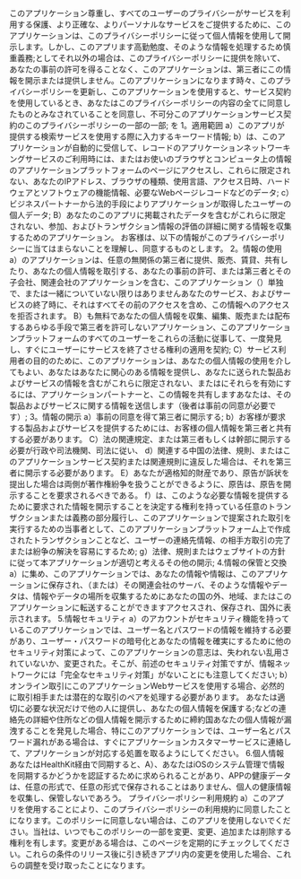 このアプリケーション尊重し、すべてのユーザーのプライバシーがサービスを利用する保護、より正確な、よりパーソナルなサービスをご提供するために、このアプリケーションは、このプライバシーポリシーに従って個人情報を使用して開示します。しかし、このアプリます高勤勉度、そのような情報を処理するため慎重義務;としてそれ以外の場合は、このプライバシーポリシーに提供を除いて、あなたの事前の許可を得ることなく、このアプリケーションは、第三者にこの情報を開示または提供しません。このアプリケーションになります時々、このプライバシーポリシーを更新し、このアプリケーションを使用すると、サービス契約を使用しているとき、あなたはこのプライバシーポリシーの内容の全てに同意したものとみなされていることを同意し、不可分このアプリケーションサービス契約のこのプライバシーポリシーの一部の一部; 
を
1。適用範囲
a）このアプリが提供する検索サービスを使用する際に入力するキーワード情報; b）は、このアプリケーションが自動的に受信して、レコードのアプリケーションネットワーキングサービスのご利用時には、またはお使いのブラウザとコンピュータ上の情報のアプリケーションプラットフォームのページにアクセスし、これらに限定されない、あなたのIPアドレス、ブラウザの種類、使用言語、アクセス日時、ハードウェアとソフトウェアの機能情報、必要なWebページレコードなどのデータ; 
c）ビジネスパートナーから法的手段によりアプリケーションが取得したユーザーの個人データ; 
B）あなたのこのアプリに掲載されたデータを含むがこれらに限定されない、参加、およびトランザクション情報の評価の詳細に関する情報を収集するためのアプリケーション。
お客様は、以下の情報がこのプライバシーポリシーに当てはまらないことを理解し、同意するものとします。
2。情報の使用
a）のアプリケーションは、任意の無関係の第三者に提供、販売、賃貸、共有したり、あなたの個人情報を取引する、あなたの事前の許可、または第三者とその子会社、関連会社のアプリケーションを含む、このアプリケーション（）単独で、または一緒についていない限りはありませんあなたのサービス、およびサービスの終了時に、それはすべてその前のアクセスを含め、この情報へのアクセスを拒否されます。
B）も無料であなたの個人情報を収集、編集、販売または配布するあらゆる手段で第三者を許可しないアプリケーション、このアプリケーションプラットフォームのすべてのユーザーをこれらの活動に従事して、一度発見し、すぐにユーザーにサービスを終了させる権利の適用を契約; 
C）サービス利用者の目的のために、このアプリケーションは、あなたの個人情報の使用を介してもよい、あなたはあなたに関心のある情報を提供し、あなたに送られた製品およびサービスの情報を含むがこれらに限定されない、またはにそれらを有効にするには、アプリケーションパートナーと、この情報を共有しますあなたは、その製品およびサービスに関する情報を送信します（後者は事前の同意が必要です）; 
3。情報の開示
a）事前の同意を得て第三者に開示する; 
b）お客様が要求する製品およびサービスを提供するためには、お客様の個人情報を第三者と共有する必要があります。 C）法の関連規定、または第三者もしくは幹部に開示する必要が行政や司法機関、司法に従い、
d）関連する中国の法律、規則、またはこのアプリケーションサービス契約または関連規則に違反した場合は、それを第三者に開示する必要があります。 E）あなたが適格知的財産であり、原告が訴状を提出した場合は両側が著作権紛争を扱うことができるように、原告は、原告を開示することを要求されるべきである。
f）は、このような必要な情報を提供するために要求された情報を開示することを決定する権利を持っている任意のトランザクションまたは義務の部分履行し、このアプリケーションで提案された取引を実行するための当事者として、このアプリケーションプラットフォーム上で作成されたトランザクションことなど、ユーザーの連絡先情報、の相手方取引の完了または紛争の解決を容易にするため; 
g）法律、規則またはウェブサイトの方針に従って本アプリケーションが適切と考えるその他の開示; 
4.情報の保管と交換
a）に集め、このアプリケーションでは、あなたの情報や情報は、このアプリケーションに保存され、（または）その関連会社のサーバ、そのような情報やデータは、情報やデータの場所を収集するためにあなたの国の外、地域、またはこのアプリケーションに転送することができますアクセスされ、保存され、国外に表示されます。
5.情報セキュリティ
a）のアカウントがセキュリティ機能を持っているこのアプリケーションでは、ユーザー名とパスワードの情報を維持する必要があり、ユーザー・パスワードの暗号化とあなたの情報を確実にするために他のセキュリティ対策によって、このアプリケーションの意志は、失われない乱用されていないか、変更された。そこが、前述のセキュリティ対策ですが、情報ネットワークには「完全なセキュリティ対策」がないことにも注意してください; 
b）オンライン取引にこのアプリケーションWebサービスを使用する場合、必然的に取引相手または潜在的な取引のペアを処理する必要があります。 あなたは適切に必要な状況だけで他の人に提供し、あなたの個人情報を保護する;などの連絡先の詳細や住所などの個人情報を開示するために締約国あなたの個人情報が漏洩することを発見した場合、特にこのアプリケーションでは、ユーザー名とパスワード漏れがある場合は、すぐにアプリケーションカスタマーサービスに連絡して、アプリケーションが対応する処置を取るようにしてください。
6.個人情報
あなたはHealthKit経由で同期すると、A）、あなたはiOSのシステム管理で情報を同期するかどうかを認証するために求められることがあり、APPの健康データは、任意の形式で、任意の形式で保存されることはありません、個人の健康情報を収集し、保管しないであろう。 
プライバシーポリシー利用規約
a）このアプリを使用することにより、このプライバシーポリシーの利用規約に同意したことになります。このポリシーに同意しない場合は、このアプリを使用しないでください。当社は、いつでもこのポリシーの一部を変更、変更、追加または削除する権利を有します。変更がある場合は、このページを定期的にチェックしてください。これらの条件のリリース後に引き続きアプリ内の変更を使用した場合、これらの調整を受け取ったことになります。
